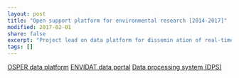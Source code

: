 ```yaml
---
layout: post
title: "Open support platform for environmental research [2014-2017]"
modified: 2017-02-01
share: false
excerpt: "Project lead on data platform for dissemin ation of real-time and other diverse datasources, WSL Institute for Snow and Avalanche Research SLF"
tags: []
---
```


<a href="http://developwis.wsl.ch/osper/#!/map" class="btn btn-success">OSPER data platform</a>
<a href="http://www.envidat.ch/" class="btn btn-success">ENVIDAT data portal</a>
<a href="http://montblanc.slf.ch/DPS/" class="btn btn-success">Data processing system (DPS)</a>

